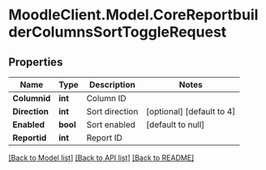 # MoodleClient.Model.CoreReportbuilderColumnsSortToggleRequest

## Properties

Name | Type | Description | Notes
------------ | ------------- | ------------- | -------------
**Columnid** | **int** | Column ID | 
**Direction** | **int** | Sort direction | [optional] [default to 4]
**Enabled** | **bool** | Sort enabled | [default to null]
**Reportid** | **int** | Report ID | 

[[Back to Model list]](../README.md#documentation-for-models) [[Back to API list]](../README.md#documentation-for-api-endpoints) [[Back to README]](../README.md)


